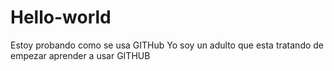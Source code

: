 # Hello-world
Estoy probando como se usa GITHub
Yo soy un adulto que esta tratando de empezar aprender a usar GITHUB
